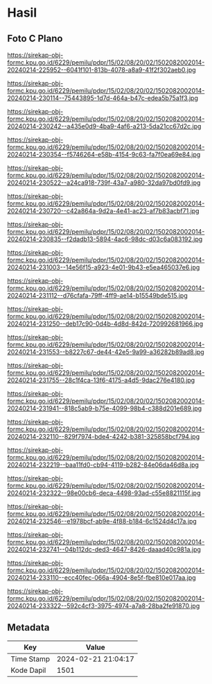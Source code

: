 # Hasil

## Foto C Plano

https://sirekap-obj-formc.kpu.go.id/6229/pemilu/pdpr/15/02/08/20/02/1502082002014-20240214-225952--6041f101-813b-4078-a8a9-41f2f302aeb0.jpg

https://sirekap-obj-formc.kpu.go.id/6229/pemilu/pdpr/15/02/08/20/02/1502082002014-20240214-230114--75443895-1d7d-464a-b47c-edea5b75a1f3.jpg

https://sirekap-obj-formc.kpu.go.id/6229/pemilu/pdpr/15/02/08/20/02/1502082002014-20240214-230242--a435e0d9-4ba9-4af6-a213-5da21cc67d2c.jpg

https://sirekap-obj-formc.kpu.go.id/6229/pemilu/pdpr/15/02/08/20/02/1502082002014-20240214-230354--f5746264-e58b-4154-9c63-fa7f0ea69e84.jpg

https://sirekap-obj-formc.kpu.go.id/6229/pemilu/pdpr/15/02/08/20/02/1502082002014-20240214-230522--a24ca918-739f-43a7-a980-32da97bd0fd9.jpg

https://sirekap-obj-formc.kpu.go.id/6229/pemilu/pdpr/15/02/08/20/02/1502082002014-20240214-230720--c42a864a-9d2a-4e41-ac23-af7b83acbf71.jpg

https://sirekap-obj-formc.kpu.go.id/6229/pemilu/pdpr/15/02/08/20/02/1502082002014-20240214-230835--f2dadb13-5894-4ac6-98dc-d03c6a083192.jpg

https://sirekap-obj-formc.kpu.go.id/6229/pemilu/pdpr/15/02/08/20/02/1502082002014-20240214-231003--14e56f15-a923-4e01-9b43-e5ea465037e6.jpg

https://sirekap-obj-formc.kpu.go.id/6229/pemilu/pdpr/15/02/08/20/02/1502082002014-20240214-231112--d76cfafa-79ff-4ff9-ae14-b15549bde515.jpg

https://sirekap-obj-formc.kpu.go.id/6229/pemilu/pdpr/15/02/08/20/02/1502082002014-20240214-231250--deb17c90-0d4b-4d8d-842d-720992681966.jpg

https://sirekap-obj-formc.kpu.go.id/6229/pemilu/pdpr/15/02/08/20/02/1502082002014-20240214-231553--b8227c67-de44-42e5-9a99-a36282b89ad8.jpg

https://sirekap-obj-formc.kpu.go.id/6229/pemilu/pdpr/15/02/08/20/02/1502082002014-20240214-231755--28c1f4ca-13f6-4175-a4d5-9dac276e4180.jpg

https://sirekap-obj-formc.kpu.go.id/6229/pemilu/pdpr/15/02/08/20/02/1502082002014-20240214-231941--818c5ab9-b75e-4099-98b4-c388d201e689.jpg

https://sirekap-obj-formc.kpu.go.id/6229/pemilu/pdpr/15/02/08/20/02/1502082002014-20240214-232110--829f7974-bde4-4242-b381-325858bcf794.jpg

https://sirekap-obj-formc.kpu.go.id/6229/pemilu/pdpr/15/02/08/20/02/1502082002014-20240214-232219--baa11fd0-cb94-4119-b282-84e06da46d8a.jpg

https://sirekap-obj-formc.kpu.go.id/6229/pemilu/pdpr/15/02/08/20/02/1502082002014-20240214-232322--98e00cb6-deca-4498-93ad-c55e8821115f.jpg

https://sirekap-obj-formc.kpu.go.id/6229/pemilu/pdpr/15/02/08/20/02/1502082002014-20240214-232546--e1978bcf-ab9e-4f88-b184-6c1524d4c17a.jpg

https://sirekap-obj-formc.kpu.go.id/6229/pemilu/pdpr/15/02/08/20/02/1502082002014-20240214-232741--04b112dc-ded3-4647-8426-daaad40c981a.jpg

https://sirekap-obj-formc.kpu.go.id/6229/pemilu/pdpr/15/02/08/20/02/1502082002014-20240214-233110--ecc40fec-066a-4904-8e5f-fbe810e017aa.jpg

https://sirekap-obj-formc.kpu.go.id/6229/pemilu/pdpr/15/02/08/20/02/1502082002014-20240214-233322--592c4cf3-3975-4974-a7a8-28ba2fe91870.jpg


## Metadata

| Key        | Value               |
| ---------- | ------------------- |
| Time Stamp | 2024-02-21 21:04:17 |
| Kode Dapil | 1501                |



